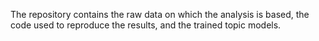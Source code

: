 The repository contains the raw data on which the analysis is based, the code used to reproduce the results, and the trained topic models.

